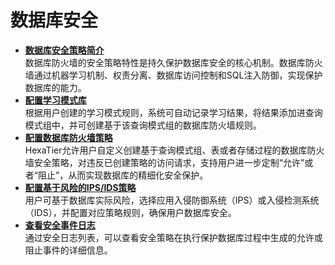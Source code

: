 # 数据库安全<a name="dbss_01_0160"></a>

-   **[数据库安全策略简介](数据库安全策略简介.md)**  
数据库防火墙的安全策略特性是持久保护数据库安全的核心机制。数据库防火墙通过机器学习机制、权责分离、数据库访问控制和SQL注入防御，实现保护数据库的能力。
-   **[配置学习模式库](配置学习模式库.md)**  
根据用户创建的学习模式规则，系统可自动记录学习结果，将结果添加进查询模式组中，并可创建基于该查询模式组的数据库防火墙规则。
-   **[配置数据库防火墙策略](配置数据库防火墙策略.md)**  
HexaTier允许用户自定义创建基于查询模式组、表或者存储过程的数据库防火墙安全策略，对违反已创建策略的访问请求，支持用户进一步定制“允许”或者“阻止”，从而实现数据库的精细化安全保护。
-   **[配置基于风险的IPS/IDS策略](配置基于风险的IPS-IDS策略.md)**  
用户可基于数据库实际风险，选择应用入侵防御系统（IPS）或入侵检测系统（IDS），并配置对应策略规则，确保用户数据库安全。
-   **[查看安全事件日志](查看安全事件日志.md)**  
通过安全日志列表，可以查看安全策略在执行保护数据库过程中生成的允许或阻止事件的详细信息。

